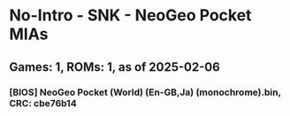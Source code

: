 # No-Intro - SNK - NeoGeo Pocket MIAs
## Games: 1, ROMs: 1, as of 2025-02-06
### [BIOS] NeoGeo Pocket (World) (En-GB,Ja) (monochrome).bin, CRC: cbe76b14
